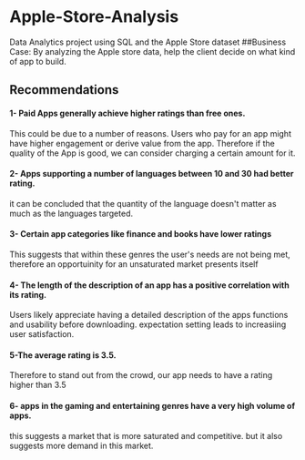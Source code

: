 # Apple-Store-Analysis
Data Analytics project using SQL and the Apple Store dataset
##Business Case: 
By analyzing the Apple store data, help the client decide on what kind of app to build.

## Recommendations
#### 1- Paid Apps generally achieve higher ratings than free ones. 
This could be due to a number of reasons. Users who pay for an app might have higher engagement or derive value from the app.
Therefore if the quality of the App is good, we can consider charging a certain amount for it.
#### 2- Apps supporting a number of languages between 10 and 30 had better rating. 
it can be concluded that the quantity of the language doesn't matter as much as the languages targeted.
#### 3- Certain app categories like finance and books have lower ratings
This suggests that within these genres the user's needs are not being met, therefore an opportuinity for an unsaturated market presents itself
#### 4- The length of the description of an app has a positive correlation with its rating.
Users likely appreciate having a detailed description of the apps functions and usability before downloading. expectation setting leads to increasiing user satisfaction.
#### 5-The average rating is 3.5.
Therefore to stand out from the crowd, our app needs to have a rating higher than 3.5
#### 6- apps in the gaming and entertaining genres have a very high volume of apps.
this suggests a market that is more saturated and competitive. but it also suggests more demand in this market. 
